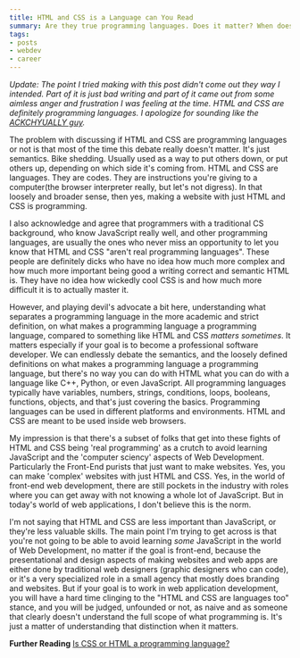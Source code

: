 ```yaml
---
title: HTML and CSS is a Language can You Read
summary: Are they true programming languages. Does it matter? When does it matter?
tags:
- posts
- webdev
- career
---
```


_Update: The point I tried making with this post didn't come out they way I intended. Part of it is just bad writing and part of it came out from some aimless anger and frustration I was feeling at the time. HTML and CSS are definitely programming languages. I apologize for sounding like the [ACKCHYUALLY guy](https://i.kym-cdn.com/photos/images/newsfeed/001/191/035/135.png)._ 

The problem with discussing if HTML and CSS are programming languages or not is that most of the time this debate really doesn't matter. It's just semantics. Bike shedding. Usually used as a way to put others down, or put others up, depending on which side it's coming from. HTML and CSS are languages. They are codes. They are instructions you're giving to a computer(the browser interpreter really, but let's not digress). In that loosely and broader sense, then yes, making a website with just HTML and CSS is programming.

I also acknowledge and agree that programmers with a traditional CS background, who know JavaScript really well, and other programming languages, are usually the ones who never miss an opportunity to let you know that HTML and CSS "aren't real programming languages". These people are definitely dicks who have no idea how much more complex and how much more important being good a writing correct and semantic HTML is. They have no idea how wickedly cool CSS is and how much more difficult it is to actually master it.


However, and playing devil's advocate a bit here, understanding what separates a programming language in the more academic and strict definition, on what makes a programming language a programming language, compared to something like HTML and CSS _matters sometimes_. It matters especially if your goal is to become a professional software developer. We can endlessly debate the semantics, and the loosely defined definitions on what makes a programming language a programming language, but there's no way you can do with HTML what you can do with a language like C++, Python, or even JavaScript. All programming languages typically have variables, numbers, strings, conditions, loops, booleans, functions, objects, and that's just covering the basics. Programming languages can be used in different platforms and environments. HTML and CSS are meant to be used inside web browsers.

My impression is that there's a subset of folks that get into these fights of HTML and CSS being 'real programming' as a crutch to avoid learning JavaScript and the 'computer sciency' aspects of Web Development. Particularly the Front-End purists that just want to make websites. Yes, you can make 'complex' websites with just HTML and CSS. Yes, in the world of front-end web development, there are still pockets in the industry with roles where you can get away with not knowing a whole lot of JavaScript. But in today's world of web applications, I don't believe this is the norm.

I'm not saying that HTML and CSS are less important than JavaScript, or they're less valuable skills. The main point I'm trying to get across is that you're not going to be able to avoid learning *some* JavaScript in the world of Web Development, no matter if the goal is front-end, because the presentational and design aspects of making websites and web apps are either done by traditional web designers (graphic designers who can code), or it's a very specialized role in a small agency that mostly does branding and websites. But if your goal is to work in web application development, you will have a hard time clinging to the "HTML and CSS are languages too" stance, and you will be judged, unfounded or not, as naive and as someone that clearly doesn't understand the full scope of what programming is. It's just a matter of understanding that distinction when it matters.

**Further Reading** [Is CSS or HTML a programming language?](https://www.quora.com/Is-CSS-or-HTML-a-programming-language)
